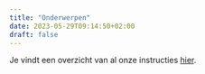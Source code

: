 ```yaml
---
title: "Onderwerpen"
date: 2023-05-29T09:14:50+02:00
draft: false
---
```


Je vindt een overzicht van al onze instructies [hier](/instructies).